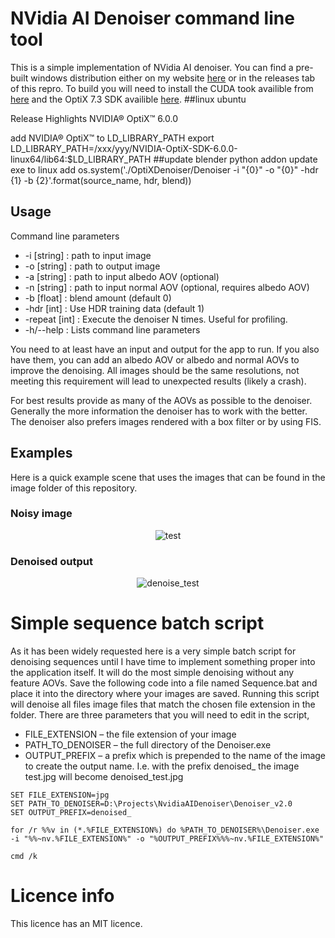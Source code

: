 # NVidia AI Denoiser command line tool

This is a simple implementation of NVidia AI denoiser. You can find a pre-built windows distribution either on my website [here](https://declanrussell.com/portfolio/nvidia-ai-denoiser/) or in the releases tab of this repro. To build you will need to install the CUDA took availible from [here](https://developer.nvidia.com/cuda-downloads) and the OptiX 7.3 SDK availible [here](https://developer.nvidia.com/designworks/optix/download).
##linux ubuntu 

Release Highlights NVIDIA® OptiX™ 6.0.0

add NVIDIA® OptiX™ to LD_LIBRARY_PATH
export LD_LIBRARY_PATH=/xxx/yyy/NVIDIA-OptiX-SDK-6.0.0-linux64/lib64:$LD_LIBRARY_PATH
##update blender python addon
update exe to linux add 
 os.system('./OptiXDenoiser/Denoiser -i "{0}" -o "{0}" -hdr {1} -b {2}'.format(source_name, hdr, blend))

## Usage
Command line parameters
* -i [string] : path to input image
* -o [string] : path to output image
* -a [string] : path to input albedo AOV (optional) 
* -n [string] : path to input normal AOV (optional, requires albedo AOV) 
* -b [float] : blend amount (default 0) 
* -hdr [int] : Use HDR training data (default 1)
* -repeat [int] : Execute the denoiser N times. Useful for profiling.
* -h/--help : Lists command line parameters

You need to at least have an input and output for the app to run. If you also have them, you can add an albedo AOV or albedo and normal AOVs to improve the denoising. All images should be the same resolutions, not meeting this requirement will lead to unexpected results (likely a crash). 

For best results provide as many of the AOVs as possible to the denoiser. Generally the more information the denoiser has to work with the better. The denoiser also prefers images rendered with a box filter or by using FIS.

## Examples
Here is a quick example scene that uses the images that can be found in the image folder of this repository.

### Noisy image
<p align="center">
  <img src="https://github.com/DeclanRussell/NvidiaAIDenoiser/blob/master/images/RGBA.png" alt="test"/>
</p>

### Denoised output
<p align="center">
  <img src="https://github.com/DeclanRussell/NvidiaAIDenoiser/blob/master/images/RGBA_denoised.png" alt="denoise_test"/>
</p>

# Simple sequence batch script
As it has been widely requested here is a very simple batch script for denoising sequences until I have time to implement something proper into the application itself. It will do the most simple denoising without any feature AOVs. Save the following code into a file named Sequence.bat and place it into the directory where your images are saved. Running this script will denoise all files image files that match the chosen file extension in the folder. There are three parameters that you will need to edit in the script,

* FILE_EXTENSION – the file extension of your image
* PATH_TO_DENOISER – the full directory of the Denoiser.exe
* OUTPUT_PREFIX – a prefix which is prepended to the name of the image to create the output name. I.e. with the prefix denoised_ the image test.jpg will become denoised_test.jpg

```
SET FILE_EXTENSION=jpg
SET PATH_TO_DENOISER=D:\Projects\NvidiaAIDenoiser\Denoiser_v2.0
SET OUTPUT_PREFIX=denoised_

for /r %%v in (*.%FILE_EXTENSION%) do %PATH_TO_DENOISER%\Denoiser.exe -i "%%~nv.%FILE_EXTENSION%" -o "%OUTPUT_PREFIX%%%~nv.%FILE_EXTENSION%"

cmd /k
```

# Licence info
This licence has an MIT licence.
